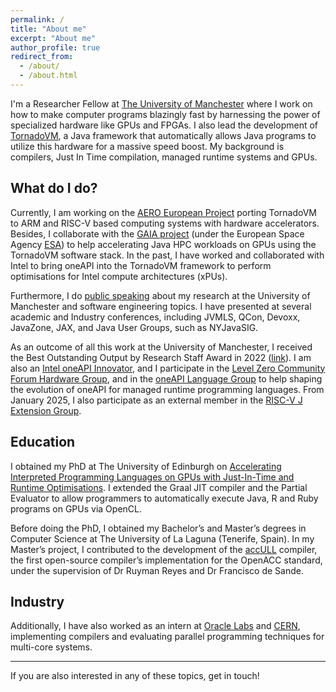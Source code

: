 ```yaml
---
permalink: /
title: "About me"
excerpt: "About me"
author_profile: true
redirect_from: 
  - /about/
  - /about.html
---
```



I'm a Researcher Fellow at [The University of Manchester](http://www.manchester.ac.uk) where I work on how to make computer programs blazingly fast by harnessing the power of specialized hardware like GPUs and FPGAs. I also lead the development of [TornadoVM](https://github.com/beehive-lab/TornadoVM), a Java framework that automatically allows Java programs to utilize this hardware for a massive speed boost. My background is compilers, Just In Time compilation, managed runtime systems and GPUs. 

## What do I do? 

Currently, I am working on the [AERO European Project](https://aero-project.eu/) porting TornadoVM to ARM and RISC-V based computing systems with hardware accelerators. 
Besides, I collaborate with the [GAIA project](https://sci.esa.int/web/gaia) (under the European Space Agency [ESA](https://www.esa.int/)) to help accelerating Java HPC workloads on GPUs using the TornadoVM software stack.
In the past, I have worked and collaborated with Intel to bring oneAPI into the TornadoVM framework to perform optimisations for Intel compute architectures (xPUs). 

Furthermore, I do [public speaking](https://jjfumero.github.io/talks/) about my research at the University of Manchester and software engineering topics. I have presented at several academic and Industry conferences, including JVMLS, QCon, Devoxx, JavaZone, JAX, and Java User Groups, such as NYJavaSIG.

As an outcome of all this work at the University of Manchester, I received the Best Outstanding Output by Research Staff Award in 2022 ([link](https://www.researcherdevelopment.manchester.ac.uk/researcher-development-for-research-staff/research-staff-awards-202122/)).
I am also an [Intel oneAPI Innovator](https://www.intel.com/content/www/us/en/developer/community/innovators/oneapi-all-innovators.html), and I participate in the [Level Zero Community Forum Hardware Group](https://github.com/oneapi-src/oneAPI-tab/tree/main/hardware), and in the [oneAPI Language Group](https://github.com/oneapi-src/oneAPI-tab/tree/main/language) to help shaping the evolution of oneAPI for managed runtime programming languages. From January 2025, I also participate as an external member in the [RISC-V J Extension Group](https://github.com/riscv/riscv-j-extension).


## Education 

I obtained my PhD at The University of Edinburgh on [Accelerating Interpreted Programming Languages on GPUs with Just-In-Time and Runtime Optimisations](https://jjfumero.github.io/publication/2017-08-22-PhDThesis). I extended the Graal JIT compiler and the Partial Evaluator to allow programmers to automatically execute Java, R and Ruby programs on GPUs via OpenCL. 

Before doing the PhD, I obtained my Bachelor’s and Master’s degrees in Computer Science at The University of La Laguna (Tenerife, Spain). In my Master’s project, I contributed to the development of the [accULL](https://accull.wordpress.com) compiler, the first open-source compiler’s implementation for the OpenACC standard, under the supervision of Dr Ruyman Reyes and Dr Francisco de Sande.


## Industry

Additionally, I have also worked as an intern at [Oracle Labs](https://labs.oracle.com/) and [CERN](https://home.cern/science/computing/cern-openlab), implementing compilers and evaluating parallel programming techniques for multi-core systems. 

_______
If you are also interested in any of these topics, get in touch! 

